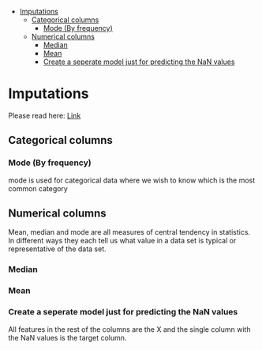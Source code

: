 <!--ts-->
   * [Imputations](#imputations)
      * [Categorical columns](#categorical-columns)
         * [Mode (By frequency)](#mode-by-frequency)
      * [Numerical columns](#numerical-columns)
         * [Median](#median)
         * [Mean](#mean)
         * [Create a seperate model just for predicting the NaN values](#create-a-seperate-model-just-for-predicting-the-nan-values)

<!-- Added by: gil_diy, at: Wed 26 Jan 2022 20:36:09 IST -->

<!--te-->


# Imputations


Please read here: [Link](https://statistics.laerd.com/statistical-guides/measures-central-tendency-mean-mode-median.php)

## Categorical columns

### Mode (By frequency)

mode is used for categorical data where we wish to know which is the most common category

## Numerical columns

Mean, median and mode are all measures of central tendency in statistics. In different ways they each tell us what value in a data set is typical or representative of the data set.


### Median

### Mean

### Create a seperate model just for predicting the NaN values

All features in the rest of the columns are the X and the single column with the
NaN values is the target column.

